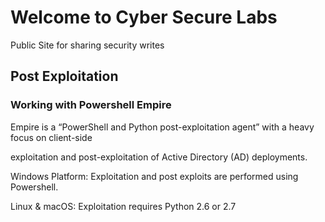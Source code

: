 # Welcome to Cyber Secure Labs
Public Site for sharing security writes




## Post Exploitation 



### Working with Powershell Empire 

Empire is a “PowerShell and Python post-exploitation agent” with a heavy focus on client-side

exploitation and post-exploitation of Active Directory (AD) deployments.

Windows Platform: Exploitation and post exploits are performed using Powershell.

Linux & macOS: Exploitation requires Python 2.6 or 2.7


